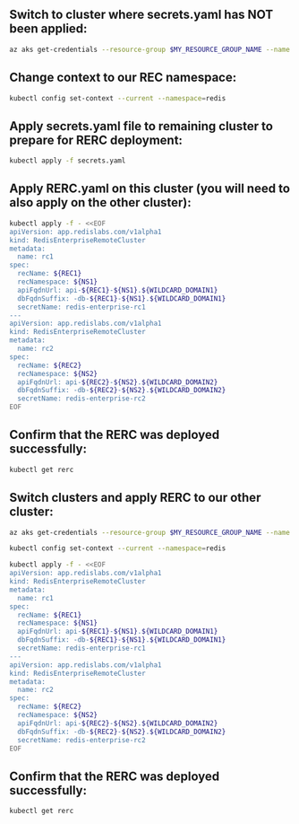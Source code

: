 ## Switch to cluster where secrets.yaml has NOT been applied:
```bash
az aks get-credentials --resource-group $MY_RESOURCE_GROUP_NAME --name <name-of-AKS-cluster>
```

## Change context to our REC namespace:
```bash
kubectl config set-context --current --namespace=redis
```

## Apply secrets.yaml file to remaining cluster to prepare for RERC deployment:
```bash
kubectl apply -f secrets.yaml
```

## Apply RERC.yaml on this cluster (you will need to also apply on the other cluster):
```bash
kubectl apply -f - <<EOF
apiVersion: app.redislabs.com/v1alpha1
kind: RedisEnterpriseRemoteCluster
metadata:
  name: rc1
spec:
  recName: ${REC1}
  recNamespace: ${NS1}
  apiFqdnUrl: api-${REC1}-${NS1}.${WILDCARD_DOMAIN1}
  dbFqdnSuffix: -db-${REC1}-${NS1}.${WILDCARD_DOMAIN1}
  secretName: redis-enterprise-rc1
---
apiVersion: app.redislabs.com/v1alpha1
kind: RedisEnterpriseRemoteCluster
metadata:
  name: rc2
spec:
  recName: ${REC2}
  recNamespace: ${NS2}
  apiFqdnUrl: api-${REC2}-${NS2}.${WILDCARD_DOMAIN2}
  dbFqdnSuffix: -db-${REC2}-${NS2}.${WILDCARD_DOMAIN2}
  secretName: redis-enterprise-rc2
EOF
```
## Confirm that the RERC was deployed successfully:
```bash
kubectl get rerc
```

## Switch clusters and apply RERC to our other cluster:
```bash
az aks get-credentials --resource-group $MY_RESOURCE_GROUP_NAME --name <name-of-other-AKS-cluster>
```

```bash
kubectl config set-context --current --namespace=redis
```

```bash
kubectl apply -f - <<EOF
apiVersion: app.redislabs.com/v1alpha1
kind: RedisEnterpriseRemoteCluster
metadata:
  name: rc1
spec:
  recName: ${REC1}
  recNamespace: ${NS1}
  apiFqdnUrl: api-${REC1}-${NS1}.${WILDCARD_DOMAIN1}
  dbFqdnSuffix: -db-${REC1}-${NS1}.${WILDCARD_DOMAIN1}
  secretName: redis-enterprise-rc1
---
apiVersion: app.redislabs.com/v1alpha1
kind: RedisEnterpriseRemoteCluster
metadata:
  name: rc2
spec:
  recName: ${REC2}
  recNamespace: ${NS2}
  apiFqdnUrl: api-${REC2}-${NS2}.${WILDCARD_DOMAIN2}
  dbFqdnSuffix: -db-${REC2}-${NS2}.${WILDCARD_DOMAIN2}
  secretName: redis-enterprise-rc2
EOF
```
## Confirm that the RERC was deployed successfully:
```bash
kubectl get rerc
```
